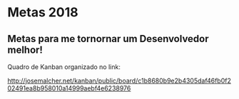 # Metas 2018
Metas para me tornornar um Desenvolvedor melhor!
---

Quadro de Kanban organizado no link:

http://josemalcher.net/kanban/public/board/c1b8680b9e2b4305daf46fb0f202491ea8b958010a14999aebf4e6238976